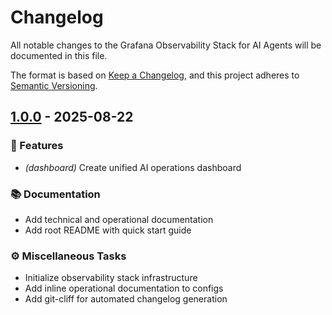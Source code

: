 # Changelog

All notable changes to the Grafana Observability Stack for AI Agents will be documented in this file.

The format is based on [Keep a Changelog](https://keepachangelog.com/en/1.0.0/),
and this project adheres to [Semantic Versioning](https://semver.org/spec/v2.0.0.html).
## [1.0.0](https://github.com/devops-adeel/grafana-orbstack/compare/..v1.0.0) - 2025-08-22

### 🚀 Features

- *(dashboard)* Create unified AI operations dashboard

### 📚 Documentation

- Add technical and operational documentation
- Add root README with quick start guide

### ⚙️ Miscellaneous Tasks

- Initialize observability stack infrastructure
- Add inline operational documentation to configs
- Add git-cliff for automated changelog generation
<!-- generated by git-cliff -->
